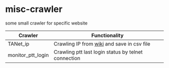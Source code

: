 # misc-crawler
some small crawler for specific website

| Crawler | Functionality |
| --- | --- |
| TANet_ip | Crawling IP from [wiki](https://zh.wikipedia.org/wiki/TANet) and save in csv file|
| monitor_ptt_login | Crawling ptt last login status by telnet connection |
